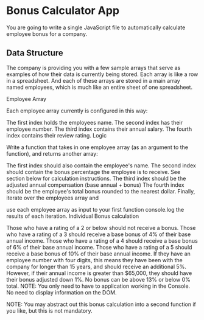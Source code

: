 Bonus Calculator App
====================

You are going to write a single JavaScript file to automatically calculate employee bonus for a company.

Data Structure
--------------

The company is providing you with a few sample arrays that serve as examples of how their data is currently being stored. Each array is like a row in a spreadsheet. And each of these arrays are stored in a main array named employees, which is much like an entire sheet of one spreadsheet.

Employee Array

Each employee array currently is configured in this way:

The first index holds the employees name.
The second index has their employee number.
The third index contains their annual salary.
The fourth index contains their review rating.
Logic

Write a function that takes in one employee array (as an argument to the function), and returns another array:

The first index should also contain the employee's name.
The second index should contain the bonus percentage the employee is to receive. See section below for calculation instructions.
The third index should be the adjusted annual compensation (base annual + bonus)
The fourth index should be the employee's total bonus rounded to the nearest dollar.
Finally, iterate over the employees array and

use each employee array as input to your first function
console.log the results of each iteration.
Individual Bonus calculation

Those who have a rating of a 2 or below should not receive a bonus.
Those who have a rating of a 3 should receive a base bonus of 4% of their base annual income.
Those who have a rating of a 4 should receive a base bonus of 6% of their base annual income.
Those who have a rating of a 5 should receive a base bonus of 10% of their base annual income.
If they have an employee number with four digits, this means they have been with the company for longer than 15 years, and should receive an additional 5%.
However, if their annual income is greater than $65,000, they should have their bonus adjusted down 1%.
No bonus can be above 13% or below 0% total.
NOTE: You only need to have to application working in the Console. No need to display information on the DOM.

NOTE: You may abstract out this bonus calculation into a second function if you like, but this is not mandatory.

